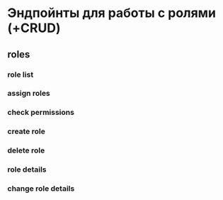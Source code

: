 # Эндпойнты для работы с ролями (+CRUD)

## roles
### role list
### assign roles
### check permissions
### create role
### delete role
### role details
### change role details